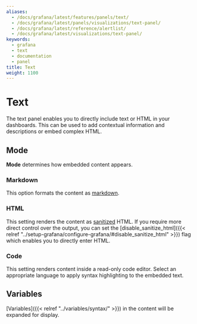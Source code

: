 ```yaml
---
aliases:
  - /docs/grafana/latest/features/panels/text/
  - /docs/grafana/latest/panels/visualizations/text-panel/
  - /docs/grafana/latest/reference/alertlist/
  - /docs/grafana/latest/visualizations/text-panel/
keywords:
  - grafana
  - text
  - documentation
  - panel
title: Text
weight: 1100
---
```


# Text

The text panel enables you to directly include text or HTML in your dashboards. This can be used to add contextual information and descriptions or embed complex HTML.

## Mode

**Mode** determines how embedded content appears.

### Markdown

This option formats the content as [markdown](https://en.wikipedia.org/wiki/Markdown).

### HTML

This setting renders the content as [sanitized](https://github.com/grafana/grafana/blob/code-in-text-panel/packages/grafana-data/src/text/sanitize.ts) HTML. If you require more direct control over the output, you can set the
[disable_sanitize_html]({{< relref "../setup-grafana/configure-grafana/#disable_sanitize_html" >}}) flag which enables you to directly enter HTML.

### Code

This setting renders content inside a read-only code editor. Select an appropriate language to apply syntax highlighting
to the embedded text.

## Variables

[Variables]({{< relref "../variables/syntax/" >}}) in the content will be expanded for display.
